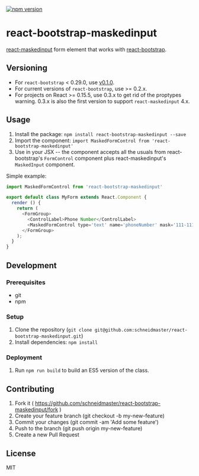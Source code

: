 [![npm version](https://badge.fury.io/js/react-bootstrap-maskedinput.svg)](https://badge.fury.io/js/react-bootstrap-maskedinput)

# react-bootstrap-maskedinput

[react-maskedinput](https://github.com/insin/react-maskedinput) form element that works with [react-bootstrap](https://github.com/react-bootstrap/react-bootstrap).

## Versioning

* For `react-bootstrap` < 0.29.0, use [v0.1.0](https://github.com/schneidmaster/react-bootstrap-maskedinput/releases/tag/v0.1.0).
* For current versions of `react-bootstrap`, use >= 0.2.x.
* For projects on React >= 0.15.5, use 0.3.x to get rid of the proptypes warning. 0.3.x is also the first version to support `react-maskedinput` 4.x.

## Usage

1. Install the package: `npm install react-bootstrap-maskedinput --save`
2. Import the component: `import MaskedFormControl from 'react-bootstrap-maskedinput'`
3. Use in your JSX -- the component accepts all the usuals from react-bootstrap's `FormControl` component plus react-maskedinput's `MaskedInput` component.

Simple example:

```javascript
import MaskedFormControl from 'react-bootstrap-maskedinput'

export default class MyForm extends React.Component {
  render () {
    return (
      <FormGroup>
        <ControlLabel>Phone Number</ControlLabel>
        <MaskedFormControl type='text' name='phoneNumber' mask='111-111-1111' />
      </FormGroup>
    );
  }
}
```

## Development

### Prerequisites

* git
* npm

### Setup

1. Clone the repository (`git clone git@github.com:schneidmaster/react-bootstrap-maskedinput.git`)
2. Install dependencies: `npm install`

### Deployment

1. Run `npm run build` to build an ES5 version of the class.

## Contributing

1. Fork it ( https://github.com/schneidmaster/react-bootstrap-maskedinput/fork )
2. Create your feature branch (git checkout -b my-new-feature)
3. Commit your changes (git commit -am 'Add some feature')
4. Push to the branch (git push origin my-new-feature)
5. Create a new Pull Request

## License

MIT
